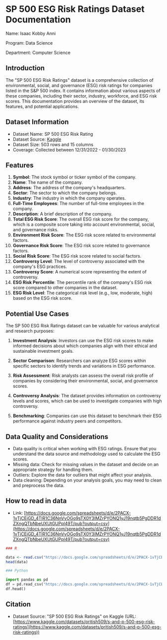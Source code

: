 # SP 500 ESG Risk Ratings Dataset Documentation

Name: Isaac Kobby Anni

Program: Data Science

Department: Computer Science

## Introduction

The "SP 500 ESG Risk Ratings" dataset is a comprehensive collection of environmental, social, and governance (ESG) risk ratings for companies listed in the S&P 500 index. It contains information about various aspects of these companies, including their sector, industry, workforce, and ESG risk scores. This documentation provides an overview of the dataset, its features, and potential applications.

## Dataset Information
- Dataset Name: SP 500 ESG Risk Rating
- Dataset Source: [Kaggle](https://www.kaggle.com/datasets/pritish509/s-and-p-500-esg-risk-ratings)
- Dataset Size: 503 rows and 15 columns
- Coverage: Collected between 12/31/2022 - 01/30/2023

## Features 

1. **Symbol**: The stock symbol or ticker symbol of the company.
2. **Name**: The name of the company.
3. **Address**: The address of the company's headquarters.
4. **Sector**: The sector to which the company belongs.
5. **Industry**: The industry in which the company operates.
6. **Full-Time Employees**: The number of full-time employees in the company.
7. **Description**: A brief description of the company.
8. **Total ESG Risk Score**: The overall ESG risk score for the company, which is a composite score taking into account environmental, social, and governance risks.
9. **Environment Risk Score**: The ESG risk score related to environmental factors.
10. **Governance Risk Score**: The ESG risk score related to governance factors.
11. **Social Risk Score**: The ESG risk score related to social factors.
12. **Controversy Level**: The level of controversy associated with the company's ESG practices.
13. **Controversy Score**: A numerical score representing the extent of controversy.
14. **ESG Risk Percentile**: The percentile rank of the company's ESG risk score compared to other companies in the dataset.
15. **ESG Risk Level**: The categorical risk level (e.g., low, moderate, high) based on the ESG risk score.

## Potential Use Cases

The SP 500 ESG Risk Ratings dataset can be valuable for various analytical and research purposes:

1. **Investment Analysis**: Investors can use the ESG risk scores to make informed decisions about which companies align with their ethical and sustainable investment goals.

2. **Sector Comparison**: Researchers can analyze ESG scores within specific sectors to identify trends and variations in ESG performance.

3. **Risk Assessment**: Risk analysts can assess the overall risk profile of companies by considering their environmental, social, and governance scores.

4. **Controversy Analysis**: The dataset provides information on controversy levels and scores, which can be used to investigate companies with high controversy.

5. **Benchmarking**: Companies can use this dataset to benchmark their ESG performance against industry peers and competitors.

## Data Quality and Considerations

- Data quality is critical when working with ESG ratings. Ensure that you understand the data source and methodology used to calculate the ESG scores.
- Missing data: Check for missing values in the dataset and decide on an appropriate strategy for handling them.
- Outliers: Explore the data for outliers that might affect your analysis.
- Data cleaning: Depending on your analysis goals, you may need to clean and preprocess the data.

## How to read in data
- Link: [https://docs.google.com/spreadsheets/d/e/2PACX-1vTjCEiGD_4TIR1C36NnVvOGo9sTX0Y3IMZrPYONQ1yJ19nqtb5PgDDR1dZXngQTbNbeUXUtGUPpl49T/pub?output=csv](https://docs.google.com/spreadsheets/d/e/2PACX-1vTjCEiGD_4TIR1C36NnVvOGo9sTX0Y3IMZrPYONQ1yJ19nqtb5PgDDR1dZXngQTbNbeUXUtGUPpl49T/pub?output=csv)


```R
### R

data <- read.csv("https://docs.google.com/spreadsheets/d/e/2PACX-1vTjCEiGD_4TIR1C36NnVvOGo9sTX0Y3IMZrPYONQ1yJ19nqtb5PgDDR1dZXngQTbNbeUXUtGUPpl49T/pub?output=csv")
head(data)
```


```python
### Python

import pandas as pd
df = pd.read_csv("https://docs.google.com/spreadsheets/d/e/2PACX-1vTjCEiGD_4TIR1C36NnVvOGo9sTX0Y3IMZrPYONQ1yJ19nqtb5PgDDR1dZXngQTbNbeUXUtGUPpl49T/pub?output=csv")
df.head() 
```

## Citation

- Dataset Source: "SP 500 ESG Risk Ratings" on Kaggle (URL: [https://www.kaggle.com/datasets/pritish509/s-and-p-500-esg-risk-ratings](https://www.kaggle.com/datasets/pritish509/s-and-p-500-esg-risk-ratings))